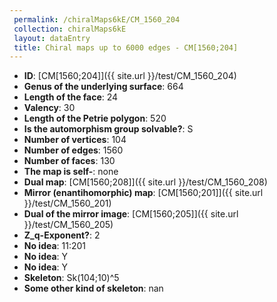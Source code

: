 ```yaml
--- 
 permalink: /chiralMaps6kE/CM_1560_204 
 collection: chiralMaps6kE
 layout: dataEntry
 title: Chiral maps up to 6000 edges - CM[1560;204]
---
```


- **ID**: [CM[1560;204]]({{ site.url }}/test/CM_1560_204)
- **Genus of the underlying surface**: 664
- **Length of the face**: 24
- **Valency**: 30
- **Length of the Petrie polygon**: 520
- **Is the automorphism group solvable?**: S
- **Number of vertices**: 104
- **Number of edges**: 1560
- **Number of faces**: 130
- **The map is self-**: none
- **Dual map**: [CM[1560;208]]({{ site.url }}/test/CM_1560_208)
- **Mirror (enantihomorphic) map**: [CM[1560;201]]({{ site.url }}/test/CM_1560_201)
- **Dual of the mirror image**: [CM[1560;205]]({{ site.url }}/test/CM_1560_205)
- **Z_q-Exponent?**: 2
- **No idea**:  11:201
- **No idea**: Y
- **No idea**: Y
- **Skeleton**: Sk(104;10)^5
- **Some other kind of skeleton**: nan
